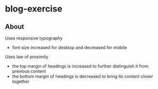 # blog-exercise

## About

Uses responsive typography
- font size increased for desktop and decreased for mobile 

Uses law of proximity 
- the top margin of headings is increased to further distinguish it from previous content 
- the bottom margin of headings is decreased to bring its content closer together 

